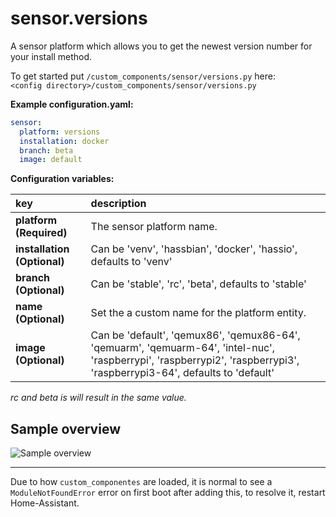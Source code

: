 # sensor.versions

A sensor platform which allows you to get the newest version number for your install method.
  
To get started put `/custom_components/sensor/versions.py` here:  
`<config directory>/custom_components/sensor/versions.py`  
  
**Example configuration.yaml:**

```yaml
sensor:
  platform: versions
  installation: docker
  branch: beta
  image: default
```

**Configuration variables:**  

key | description  
:--- | :---  
**platform (Required)** | The sensor platform name.  
**installation (Optional)** | Can be 'venv', 'hassbian', 'docker', 'hassio', defaults to 'venv'  
**branch (Optional)** | Can be 'stable', 'rc', 'beta', defaults to 'stable'  
**name (Optional)** | Set the a custom name for the platform entity.
**image (Optional)** | Can be 'default', 'qemux86', 'qemux86-64', 'qemuarm', 'qemuarm-64', 'intel-nuc', 'raspberrypi', 'raspberrypi2', 'raspberrypi3', 'raspberrypi3-64', defaults to 'default'  

_rc and beta is will result in the same value._

## Sample overview

![Sample overview](overview.png)
  
***
Due to how `custom_componentes` are loaded, it is normal to see a `ModuleNotFoundError` error on first boot after adding this, to resolve it, restart Home-Assistant.
